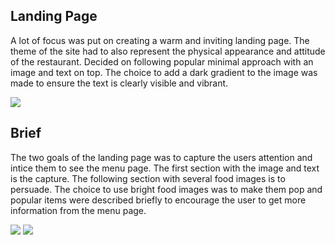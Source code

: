 ## Landing Page

A lot of focus was put on creating a warm and inviting landing page. The theme of the site had to also represent the physical appearance and attitude of the restaurant. Decided on following popular minimal approach with an image and text on top. The choice to add a dark gradient to the image was made to ensure the text is clearly visible and vibrant.

<img src="https://i.imgur.com/9bx2r7j.jpg">

## Brief

The two goals of the landing page was to capture the users attention and intice them to see the menu page. The first section with the image and text is the capture. The following section with several food images is to persuade. The choice to use bright food images was to make them pop and popular items were described briefly to encourage the user to get more information from the menu page.

<img src="https://i.imgur.com/J1obKcR.jpg">

<img src="https://i.imgur.com/8P9witX.png">
